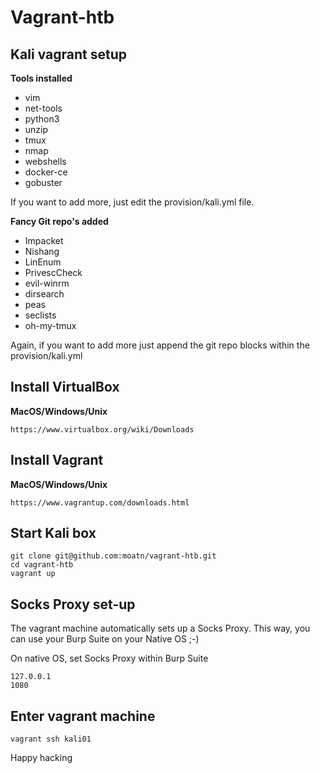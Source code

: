 # Vagrant-htb

## Kali vagrant setup

__Tools installed__

  - vim
  - net-tools
  - python3
  - unzip
  - tmux
  - nmap
  - webshells
  - docker-ce
  - gobuster

If you want to add more, just edit the provision/kali.yml file. 

__Fancy Git repo's added__

  - Impacket
  - Nishang
  - LinEnum
  - PrivescCheck 
  - evil-winrm
  - dirsearch
  - peas
  - seclists
  - oh-my-tmux

Again, if you want to add more just append the git repo blocks within the provision/kali.yml

## Install VirtualBox

__MacOS/Windows/Unix__
```
https://www.virtualbox.org/wiki/Downloads
```

## Install Vagrant

__MacOS/Windows/Unix__
```
https://www.vagrantup.com/downloads.html
```

## Start Kali box

```
git clone git@github.com:moatn/vagrant-htb.git
cd vagrant-htb
vagrant up
```

## Socks Proxy set-up

The vagrant machine automatically sets up a Socks Proxy. This way, you can use your Burp Suite on your Native OS ;-) 

On native OS, set Socks Proxy within Burp Suite
```
127.0.0.1
1080
```

## Enter vagrant machine

```
vagrant ssh kali01 
```

Happy hacking

